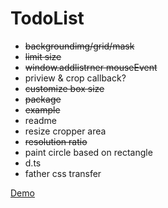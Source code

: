 # TodoList
- ~~backgroundimg/grid/mask~~
- ~~limit size~~
- ~~window.addlistrner mouseEvent~~
- priview & crop callback?
- ~~customize box size~~
- ~~package~~
- ~~example~~
- readme
- resize cropper area
- ~~resolution ratio~~
- paint circle based on rectangle
- d.ts
- father css transfer


[Demo](https://stackblitz.com/edit/react-ts-cdfjzd)